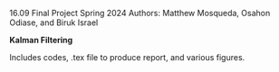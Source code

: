 16.09 Final Project Spring 2024
Authors: Matthew Mosqueda, Osahon Odiase, and Biruk Israel

**Kalman Filtering**

Includes codes, .tex file to produce report, and various figures.
